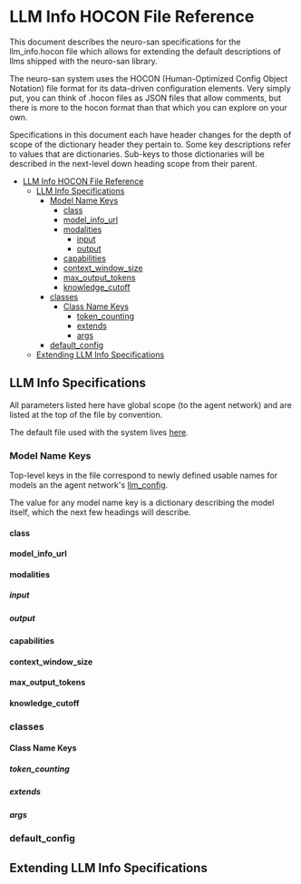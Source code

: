# LLM Info HOCON File Reference

This document describes the neuro-san specifications for the llm_info.hocon file
which allows for extending the default descriptions of llms shipped with the neuro-san library.

The neuro-san system uses the HOCON (Human-Optimized Config Object Notation) file format
for its data-driven configuration elements.  Very simply put, you can think of
.hocon files as JSON files that allow comments, but there is more to the hocon
format than that which you can explore on your own.

Specifications in this document each have header changes for the depth of scope of the dictionary
header they pertain to.
Some key descriptions refer to values that are dictionaries.
Sub-keys to those dictionaries will be described in the next-level down heading scope from their parent.

<!--TOC-->

- [LLM Info HOCON File Reference](#llm-info-hocon-file-reference)
  - [LLM Info Specifications](#llm-info-specifications)
    - [Model Name Keys](#model-name-keys)
      - [class](#class)
      - [model_info_url](#model_info_url)
      - [modalities](#modalities)
        - [input](#input)
        - [output](#output)
      - [capabilities](#capabilities)
      - [context_window_size](#context_window_size)
      - [max_output_tokens](#max_output_tokens)
      - [knowledge_cutoff](#knowledge_cutoff)
    - [classes](#classes)
      - [Class Name Keys](#class-name-keys)
        - [token_counting](#token_counting)
        - [extends](#extends)
        - [args](#args)
    - [default_config](#default_config)
  - [Extending LLM Info Specifications](#extending-llm-info-specifications)

<!--TOC-->

## LLM Info Specifications

All parameters listed here have global scope (to the agent network) and are listed at the top of the file by convention.

The default file used with the system lives [here](../neuro_san/internals/run_context/langchain/default_llm_info.hocon).

### Model Name Keys

Top-level keys in the file correspond to newly defined usable names for models an the agent network's
[llm_config](./agent_hocon_reference.md#model-name).

The value for any model name key is a dictionary describing the model itself, which the next few headings
will describe.

#### class
#### model_info_url
#### modalities
##### input
##### output
#### capabilities
#### context_window_size
#### max_output_tokens
#### knowledge_cutoff

### classes
#### Class Name Keys
##### token_counting
##### extends
##### args

### default_config

## Extending LLM Info Specifications
